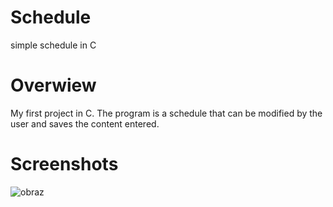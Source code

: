 # Schedule
simple schedule in C

# Overwiew
My first project in C. 
The program is a schedule that can be modified by the user and saves the content entered.

# Screenshots 

![obraz](https://user-images.githubusercontent.com/106124763/170386913-169afa88-2fd5-4255-954d-883e736be837.png)
